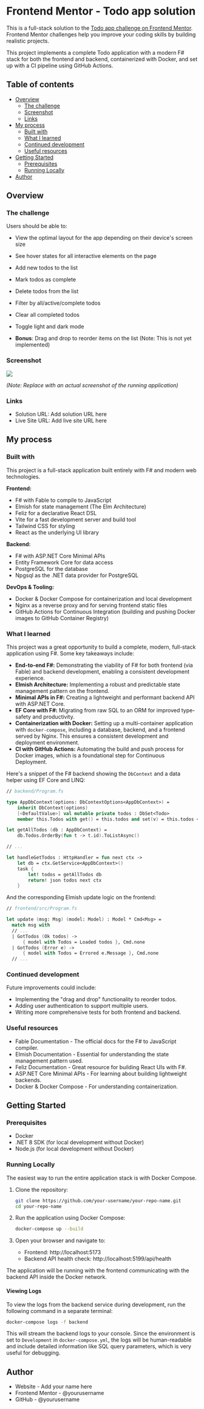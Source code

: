 # Frontend Mentor - Todo app solution

This is a full-stack solution to the [Todo app challenge on Frontend Mentor](https://www.frontendmentor.io/challenges/todo-app-Su1_KokOW). Frontend Mentor challenges help you improve your coding skills by building realistic projects.

This project implements a complete Todo application with a modern F# stack for both the frontend and backend, containerized with Docker, and set up with a CI pipeline using GitHub Actions.

## Table of contents

- [Overview](#overview)
  - [The challenge](#the-challenge)
  - [Screenshot](#screenshot)
  - [Links](#links)
- [My process](#my-process)
  - [Built with](#built-with)
  - [What I learned](#what-i-learned)
  - [Continued development](#continued-development)
  - [Useful resources](#useful-resources)
- [Getting Started](#getting-started)
  - [Prerequisites](#prerequisites)
  - [Running Locally](#running-locally)
- [Author](#author)

## Overview

### The challenge

Users should be able to:

- View the optimal layout for the app depending on their device's screen size
- See hover states for all interactive elements on the page
- Add new todos to the list
- Mark todos as complete
- Delete todos from the list
- Filter by all/active/complete todos
- Clear all completed todos
- Toggle light and dark mode

- **Bonus**: Drag and drop to reorder items on the list (Note: This is not yet implemented)

### Screenshot

![](./design/desktop-preview.jpg)

*(Note: Replace with an actual screenshot of the running application)*

### Links

- Solution URL: Add solution URL here
- Live Site URL: Add live site URL here

## My process

### Built with

This project is a full-stack application built entirely with F# and modern web technologies.

**Frontend:**

- F# with Fable to compile to JavaScript
- Elmish for state management (The Elm Architecture)
- Feliz for a declarative React DSL
- Vite for a fast development server and build tool
- Tailwind CSS for styling
- React as the underlying UI library

**Backend:**

- F# with ASP.NET Core Minimal APIs
- Entity Framework Core for data access
- PostgreSQL for the database
- Npgsql as the .NET data provider for PostgreSQL

**DevOps & Tooling:**

- Docker & Docker Compose for containerization and local development
- Nginx as a reverse proxy and for serving frontend static files
- GitHub Actions for Continuous Integration (building and pushing Docker images to GitHub Container Registry)

### What I learned

This project was a great opportunity to build a complete, modern, full-stack application using F#. Some key takeaways include:

- **End-to-end F#:** Demonstrating the viability of F# for both frontend (via Fable) and backend development, enabling a consistent development experience.
- **Elmish Architecture:** Implementing a robust and predictable state management pattern on the frontend.
- **Minimal APIs in F#:** Creating a lightweight and performant backend API with ASP.NET Core.
- **EF Core with F#:** Migrating from raw SQL to an ORM for improved type-safety and productivity.
- **Containerization with Docker:** Setting up a multi-container application with `docker-compose`, including a database, backend, and a frontend served by Nginx. This ensures a consistent development and deployment environment.
- **CI with GitHub Actions:** Automating the build and push process for Docker images, which is a foundational step for Continuous Deployment.

Here's a snippet of the F# backend showing the `DbContext` and a data helper using EF Core and LINQ:

```fsharp
// backend/Program.fs

type AppDbContext(options: DbContextOptions<AppDbContext>) =
    inherit DbContext(options)
    [<DefaultValue>] val mutable private todos : DbSet<Todo>
    member this.Todos with get() = this.todos and set(v) = this.todos <- v

let getAllTodos (db : AppDbContext) =
    db.Todos.OrderBy(fun t -> t.id).ToListAsync()

// ...

let handleGetTodos : HttpHandler = fun next ctx ->
    let db = ctx.GetService<AppDbContext>()
    task {
        let! todos = getAllTodos db
        return! json todos next ctx
    }
```

And the corresponding Elmish update logic on the frontend:

```fsharp
// frontend/src/Program.fs

let update (msg: Msg) (model: Model) : Model * Cmd<Msg> =
  match msg with
  // ...
  | GotTodos (Ok todos) ->
      { model with Todos = Loaded todos }, Cmd.none
  | GotTodos (Error e) ->
      { model with Todos = Errored e.Message }, Cmd.none
  // ...
```

### Continued development

Future improvements could include:

- Implementing the "drag and drop" functionality to reorder todos.
- Adding user authentication to support multiple users.
- Writing more comprehensive tests for both frontend and backend.

### Useful resources

- Fable Documentation - The official docs for the F# to JavaScript compiler.
- Elmish Documentation - Essential for understanding the state management pattern used.
- Feliz Documentation - Great resource for building React UIs with F#.
- ASP.NET Core Minimal APIs - For learning about building lightweight backends.
- Docker & Docker Compose - For understanding containerization.

## Getting Started

### Prerequisites

- Docker
- .NET 8 SDK (for local development without Docker)
- Node.js (for local development without Docker)

### Running Locally

The easiest way to run the entire application stack is with Docker Compose.

1.  Clone the repository:
    ```bash
    git clone https://github.com/your-username/your-repo-name.git
    cd your-repo-name
    ```

2.  Run the application using Docker Compose:
    ```bash
    docker-compose up --build
    ```

3.  Open your browser and navigate to:
    -   Frontend: http://localhost:5173
    -   Backend API health check: http://localhost:5199/api/health

The application will be running with the frontend communicating with the backend API inside the Docker network.

#### Viewing Logs

To view the logs from the backend service during development, run the following command in a separate terminal:

```bash
docker-compose logs -f backend
```

This will stream the backend logs to your console. Since the environment is set to `Development` in `docker-compose.yml`, the logs will be human-readable and include detailed information like SQL query parameters, which is very useful for debugging.

## Author

- Website - Add your name here
- Frontend Mentor - @yourusername
- GitHub - @yourusername
